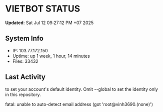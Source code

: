 # VIETBOT STATUS
**Updated**: Sat Jul 12 09:27:12 PM +07 2025

## System Info
- IP: 103.77.172.150
- Uptime: up 1 week, 1 hour, 14 minutes
- Files: 33432

## Last Activity

to set your account's default identity.
Omit --global to set the identity only in this repository.

fatal: unable to auto-detect email address (got 'root@vinh3690.(none)')
